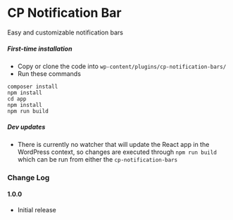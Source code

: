 # CP Notification Bar
Easy and customizable notification bars

##### First-time installation  #####

- Copy or clone the code into `wp-content/plugins/cp-notification-bars/`
- Run these commands
```
composer install
npm install
cd app
npm install
npm run build
```

##### Dev updates  #####

- There is currently no watcher that will update the React app in the WordPress context, so changes are executed through `npm run build` which can be run from either the `cp-notification-bars`

### Change Log

#### 1.0.0
* Initial release
